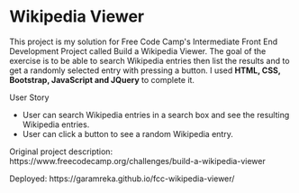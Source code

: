 <h1>Wikipedia Viewer</h1>
<p>This project is my solution for Free Code Camp's Intermediate Front End Development Project called Build a Wikipedia Viewer. The goal of the exercise is to be able to search Wikipedia entries then list the results and to get a randomly selected entry with pressing a button. I used <b>HTML, CSS, Bootstrap, JavaScript and JQuery</b> to complete it.</p>
<p>User Story</p>
<ul>
<li>User can search Wikipedia entries in a search box and see the resulting Wikipedia entries.</li>
<li>User can click a button to see a random Wikipedia entry.</li>
</ul>
<p>Original project description: https://www.freecodecamp.org/challenges/build-a-wikipedia-viewer</p>
<p>Deployed: https://garamreka.github.io/fcc-wikipedia-viewer/</p>
